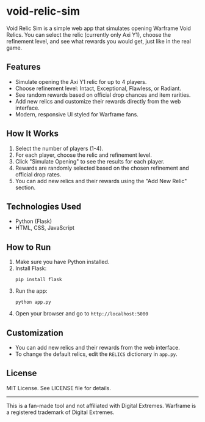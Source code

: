 # void-relic-sim

Void Relic Sim is a simple web app that simulates opening Warframe Void Relics. You can select the relic (currently only Axi Y1), choose the refinement level, and see what rewards you would get, just like in the real game.

## Features
- Simulate opening the Axi Y1 relic for up to 4 players.
- Choose refinement level: Intact, Exceptional, Flawless, or Radiant.
- See random rewards based on official drop chances and item rarities.
- Add new relics and customize their rewards directly from the web interface.
- Modern, responsive UI styled for Warframe fans.

## How It Works
1. Select the number of players (1-4).
2. For each player, choose the relic and refinement level.
3. Click "Simulate Opening" to see the results for each player.
4. Rewards are randomly selected based on the chosen refinement and official drop rates.
5. You can add new relics and their rewards using the "Add New Relic" section.

## Technologies Used
- Python (Flask)
- HTML, CSS, JavaScript

## How to Run
1. Make sure you have Python installed.
2. Install Flask:
   ```
   pip install flask
   ```
3. Run the app:
   ```
   python app.py
   ```
4. Open your browser and go to `http://localhost:5000`

## Customization
- You can add new relics and their rewards from the web interface.
- To change the default relics, edit the `RELICS` dictionary in `app.py`.

## License
MIT License. See LICENSE file for details.

---
This is a fan-made tool and not affiliated with Digital Extremes. Warframe is a registered trademark of Digital Extremes.
